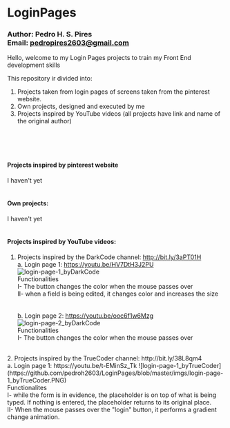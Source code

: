 # LoginPages
### Author: Pedro H. S. Pires <br/>Email: pedropires2603@gmail.com


Hello, welcome to my Login Pages projects to train my Front End development skills

This repository ir divided into:
  1. Projects taken from login pages of screens taken from the pinterest website.
  2. Own projects, designed and executed by me
  3. Projects inspired by YouTube videos (all projects have link and name of the original author)
<br/>
<br/>
<br/>

#### Projects inspired by pinterest website<br/>
  I haven't yet<br/><br/>
  
#### Own projects:<br/>
  I haven't yet<br/><br/>

#### Projects inspired by YouTube videos:<br/>

1. Projects inspired by the DarkCode channel: http://bit.ly/3aPT01H <br/>
  a. Login page 1: https://youtu.be/HV7DtH3J2PU
    ![login-page-1_byDarkCode](https://github.com/pedroh2603/LoginPages/blob/master/imgs/login-page-1_byDarkCode.PNG)<br/>
  Functionalities <br/>
    I- The button changes the color when the mouse passes over <br/>
    II- when a field is being edited, it changes color and increases the size <br/>
    <br/>
    <br/>
  b. Login page 2: https://youtu.be/ooc6f1w6Mzg
    ![login-page-2_byDarkCode](https://github.com/pedroh2603/LoginPages/blob/master/imgs/login-page-2_byDarkCode.PNG?raw=true)<br/>
  Functionalities <br/>
    I- The button changes the color when the mouse passes over <br/>
    
   
<br/>
2. Projects inspired by the TrueCoder channel: http://bit.ly/38L8qm4 <br/>
  a. Login page 1: https://youtu.be/t-EMinSz_Tk
    ![login-page-1_byTrueCoder](https://github.com/pedroh2603/LoginPages/blob/master/imgs/login-page-1_byTrueCoder.PNG)<br/>
  Functionalites <br/>
    I- while the form is in evidence, the placeholder is on top of what is being typed. If nothing is entered, the placeholder returns to its original place. <br/>
    II- When the mouse passes over the "login" button, it performs a gradient change animation.<br/>
    